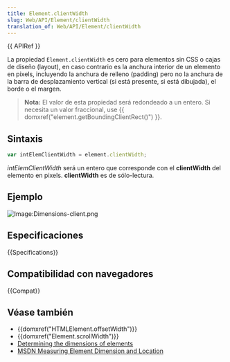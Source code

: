 ```yaml
---
title: Element.clientWidth
slug: Web/API/Element/clientWidth
translation_of: Web/API/Element/clientWidth
---
```

{{ APIRef }}

La propiedad `Element.clientWidth` es cero para elementos sin CSS o cajas de diseño (layout), en caso contrario es la anchura interior de un elemento en pixels, incluyendo la anchura de relleno (padding) pero no la anchura de la barra de desplazamiento vertical (si está presente, si está dibujada), el borde o el margen.

> **Nota:** El valor de esta propiedad será redondeado a un entero. Si necesita un valor fraccional, use {{ domxref("element.getBoundingClientRect()") }}.

## Sintaxis

```js
var intElemClientWidth = element.clientWidth;
```

_intElemClientWidth_ será un entero que corresponde con el **clientWidth** del elemento en pixels. **clientWidth** es de sólo-lectura.

## Ejemplo

![Image:Dimensions-client.png](/@api/deki/files/185/=Dimensions-client.png)

## Especificaciones

{{Specifications}}

## Compatibilidad con navegadores

{{Compat}}

## Véase también

- {{domxref("HTMLElement.offsetWidth")}}
- {{domxref("Element.scrollWidth")}}
- [Determining the dimensions of elements](/es/docs/Determining_the_dimensions_of_elements)
- [MSDN Measuring Element Dimension and Location](<https://docs.microsoft.com/en-us/previous-versions//hh781509(v=vs.85)>)
